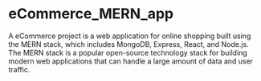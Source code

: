 # eCommerce_MERN_app
A eCommerce project is a web application for online shopping built using the MERN stack, which includes MongoDB, Express, React, and Node.js. The MERN stack is a popular open-source technology stack for building modern web applications that can handle a large amount of data and user traffic.
